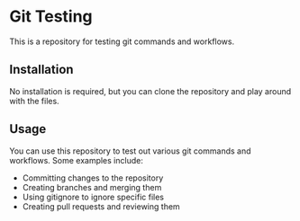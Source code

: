 # Git Testing

This is a repository for testing git commands and workflows. 

## Installation

No installation is required, but you can clone the repository and play around with the files.

## Usage

You can use this repository to test out various git commands and workflows. Some examples include:

- Committing changes to the repository
- Creating branches and merging them
- Using gitignore to ignore specific files
- Creating pull requests and reviewing them
